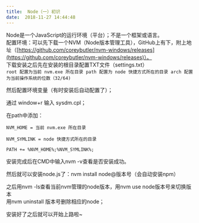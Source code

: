 ```yaml
---
title:  Node（一）初识 
date:  2018-11-27 14:44:48 
---
```

Node是一个JavaScript的运行环境（平台）；不是一个框架或语言。  
配置环境：可以先下载一个NVM（Node版本管理工具），GitHub上有下，附上地址（[https://github.com/coreybutler/nvm-windows/releases](https://github.com/coreybutler/nvm-windows/releases)）。  
下载安装之后先在安装的根目录配置TXT文件（settings.txt）  
`root 配置为当前 nvm.exe 所在目录 path 配置为 node 快捷方式所在的目录 arch 配置为当前操作系统的位数（32/64)`

然后配置环境变量（有时安装后自动配置了）；

通过 window+r 输入 sysdm.cpl；

在path中添加：

`NVM_HOME = 当前 nvm.exe 所在目录`

`NVM_SYMLINK = node 快捷方式所在的目录`

`PATH += %NVM_HOME%;%NVM_SYMLINK%;`

安装完成后在CMD中输入nvm -v查看是否安装成功。

然后就可以安装node.js了：nvm install node@版本号（会自动安装npm）

之后用nvm -ls查看当前nvm管理的node版本，用nvm use node版本号来切换版本  
用nvm uninstall 版本号删除相应的node；

安装好了之后就可以开始上路啦~
